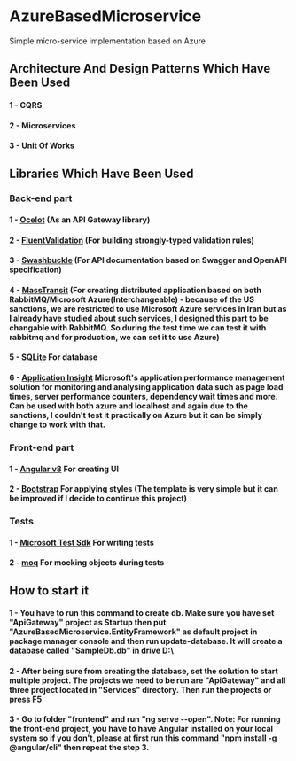 # AzureBasedMicroservice
Simple micro-service implementation based on Azure


## Architecture  And Design Patterns Which Have Been Used
#### 1 - CQRS
#### 2 - Microservices 
#### 3 - Unit Of Works

## Libraries Which Have Been Used

### Back-end part
#### 1 - [Ocelot](https://github.com/ThreeMammals/Ocelot) (As an API Gateway library)
#### 2 - [FluentValidation](https://fluentvalidation.net/) (For building strongly-typed validation rules)
#### 3 - [Swashbuckle](https://github.com/domaindrivendev/Swashbuckle.AspNetCore) (For API documentation based on Swagger and OpenAPI specification)
#### 4 - [MassTransit](https://masstransit-project.com/) (For creating distributed application based on both RabbitMQ/Microsoft Azure(Interchangeable) - because of the US sanctions, we are restricted to use Microsoft Azure services in Iran but as I already have studied about such services, I designed this part to be changable with RabbitMQ. So during the test time we can test it with rabbitmq and for production, we can set it to use Azure)
#### 5 - [SQLite](https://www.sqlite.org/index.html) For database
#### 6 - [Application Insight](https://docs.microsoft.com/en-us/azure/azure-monitor/app/app-insights-overview) Microsoft's application performance management solution for monitoring and analysing application data such as page load times, server performance counters, dependency wait times and more. Can be used with both azure and localhost and again due to the sanctions, I couldn't test it practically on Azure but it can be simply change to work with that.

### Front-end part
#### 1 - [Angular v8](https://angular.io/) For creating UI
#### 2 - [Bootstrap](https://getbootstrap.com/) For applying styles (The template is very simple but it can be improved if I decide to continue this project)

### Tests
#### 1 - [Microsoft Test Sdk](https://www.nuget.org/packages/Microsoft.NET.Test.SDK) For writing tests
#### 2 - [moq](https://github.com/Moq/moq4/wiki/Quickstart) For mocking objects during tests

## How to start it

#### 1 - You have to run this command to create db. Make sure you have set "ApiGateway" project as Startup then put "AzureBasedMicroservice.EntityFramework" as default project in package manager console and then run update-database. It will create a database called "SampleDb.db" in drive D:\
#### 2 - After being sure from creating the database, set the solution to start multiple project. The projects we need to be run are "ApiGateway" and all three project located in "Services" directory. Then run the projects or press F5
#### 3 - Go to folder "frontend" and run "ng serve --open". Note: For running the front-end project, you have to have Angular installed on your local system so if you don't, please at first run this command "npm install -g @angular/cli" then repeat the step 3.
